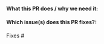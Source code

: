 #### What this PR does / why we need it:

#### Which issue(s) does this PR fixes?:

<!-- Automatically closes linked issue when PR is merged.
Usage: `Fixes #<issue number>` -->

Fixes #
